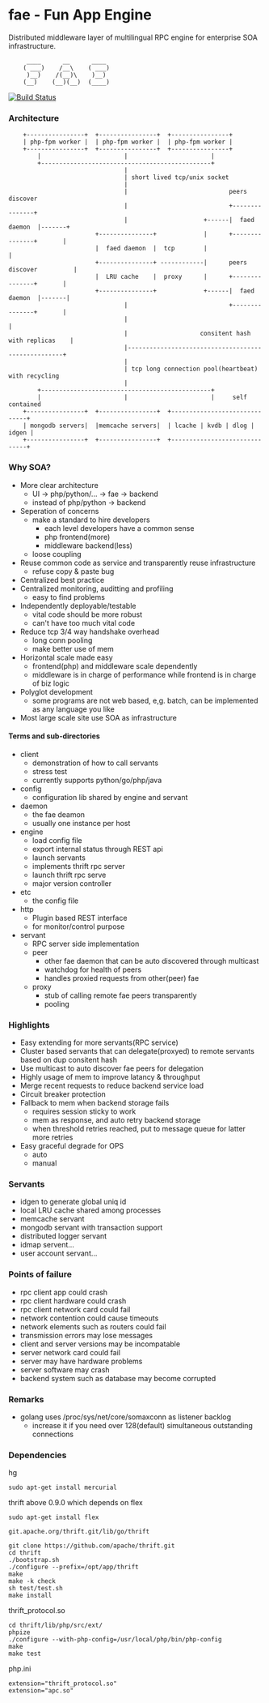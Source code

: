 fae - Fun App Engine
====================
Distributed middleware layer of multilingual RPC engine for enterprise SOA infrastructure.

         ____      __      ____ 
        ( ___)    /__\    ( ___)
         )__)    /(__)\    )__) 
        (__)    (__)(__)  (____)

[![Build Status](https://travis-ci.org/funkygao/fae.png?branch=master)](https://travis-ci.org/funkygao/fae)
                               
### Architecture


        +----------------+  +----------------+  +----------------+
        | php-fpm worker |  | php-fpm worker |  | php-fpm worker |
        +----------------+  +----------------+  +----------------+
            |                       |                       |
            +-----------------------------------------------+
                                    |                        
                                    | short lived tcp/unix socket                        
                                    |                        
                                    |                            peers discover
                                    |                            +---------------+
                                    |                     +------|  faed daemon  |-------+
                            +---------------+             |      +---------------+       |
                            |  faed daemon  |  tcp        |                              |
                            +---------------+ ------------|      peers discover          |
                            |  LRU cache    |  proxy      |      +---------------+       |
                            +---------------+             +------|  faed daemon  |-------|
                                    |                            +---------------+       |
                                    |                                                    |
                                    |                    consitent hash with replicas    |
                                    |----------------------------------------------------+
                                    |
                                    | tcp long connection pool(heartbeat) with recycling
                                    |
            +-----------------------------------------------+
            |                       |                       |     self contained
        +----------------+  +----------------+  +------------------------------+
        | mongodb servers|  |memcache servers|  | lcache | kvdb | dlog | idgen |
        +----------------+  +----------------+  +------------------------------+

### Why SOA?

*   More clear architecture
    - UI -> php/python/... -> fae -> backend
    - instead of php/python -> backend
*   Seperation of concerns
    - make a standard to hire developers
        - each level developers have a common sense
        - php frontend(more)
        - middleware backend(less)
    - loose coupling            
*   Reuse common code as service and transparently reuse infrastructure
    - refuse copy & paste bug
*   Centralized best practice
*   Centralized monitoring, auditting and profiling
    - easy to find problems
*   Independently deployable/testable
    - vital code should be more robust
    - can't have too much vital code
*   Reduce tcp 3/4 way handshake overhead
    - long conn pooling
    - make better use of mem
*   Horizontal scale made easy
    - frontend(php) and middleware scale dependently
    - middleware is in charge of performance while frontend is in charge of biz logic
*   Polyglot development
    - some programs are not web based, e,g. batch, can be implemented as any language you like
*   Most large scale site use SOA as infrastructure

#### Terms and sub-directories

*   client
    - demonstration of how to call servants
    - stress test
    - currently supports python/go/php/java
*   config
    - configuration lib shared by engine and servant
*   daemon
    - the fae deamon
    - usually one instance per host
*   engine
    - load config file
    - export internal status through REST api
    - launch servants
    - implements thrift rpc server
    - launch thrift rpc serve
    - major version controller
*   etc
    - the config file 
*   http
    - Plugin based REST interface 
    - for monitor/control purpose
*   servant
    - RPC server side implementation
    - peer
        - other fae daemon that can be auto discovered through multicast
        - watchdog for health of peers
        - handles proxied requests from other(peer) fae
    -   proxy
        - stub of calling remote fae peers transparently
        - pooling

### Highlights

*   Easy extending for more servants(RPC service)
*   Cluster based servants that can delegate(proxyed) to remote servants based on dup consitent hash
*   Use multicast to auto discover fae peers for delegation
*   Highly usage of mem to improve latancy & throughput
*   Merge recent requests to reduce backend service load
*   Circuit breaker protection
*   Fallback to mem when backend storage fails
    - requires session sticky to work
    - mem as response, and auto retry backend storage
    - when threshold retries reached, put to message queue for latter more retries
*   Easy graceful degrade for OPS
    - auto
    - manual

### Servants

*   idgen to generate global uniq id
*   local LRU cache shared among processes
*   memcache servant
*   mongodb servant with transaction support
*   distributed logger servant
*   idmap servent...
*   user account servant...

### Points of failure

*   rpc client app could crash
*   rpc client hardware could crash
*   rpc client network card could fail
*   network contention could cause timeouts
*   network elements such as routers could fail
*   transmission errors may lose messages
*   client and server versions may be incompatable
*   server network card could fail
*   server may have hardware problems
*   server software may crash
*   backend system such as database may become corrupted

### Remarks

*   golang uses /proc/sys/net/core/somaxconn as listener backlog
    - increase it if you need over 128(default) simultaneous outstanding connections

### Dependencies

hg

    sudo apt-get install mercurial

thrift above 0.9.0 which depends on flex

    sudo apt-get install flex

    git.apache.org/thrift.git/lib/go/thrift

    git clone https://github.com/apache/thrift.git
    cd thrift
    ./bootstrap.sh
    ./configure --prefix=/opt/app/thrift
    make
    make -k check
    sh test/test.sh
    make install

thrift_protocol.so

    cd thrift/lib/php/src/ext/
    phpize
    ./configure --with-php-config=/usr/local/php/bin/php-config
    make
    make test

php.ini

    extension="thrift_protocol.so"
    extension="apc.so"

